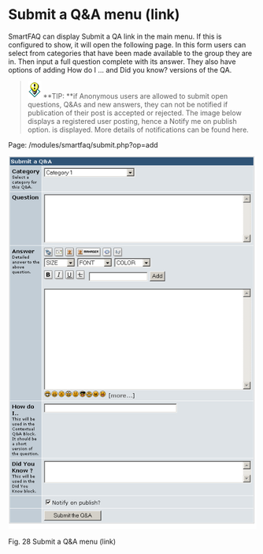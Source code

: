 # Submit a Q&A menu (link)

SmartFAQ can display Submit a QA link in the main menu. If this is configured to show, it will open the following page. In this form users can select from categories that have been made available to the group they are in. Then input a full question complete with its answer. They also have options of adding How do I ... and Did you know? versions of the QA.

>![image001.png](../../assets/info/tips.gif) **TIP: **if Anonymous users are allowed to submit open questions, Q&As and new answers, they can not be notified if publication of their post is accepted or rejected. The image below displays a registered user posting, hence a Notify me on publish option. is displayed. More details of notifications can be found here.

Page: /modules/smartfaq/submit.php?op=add

![](../../assets/submitqa.png)  

Fig. 28 Submit a Q&A menu (link)
